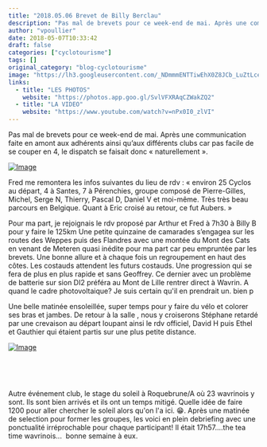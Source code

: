 ```yaml
---
title: "2018.05.06 Brevet de Billy Berclau"
description: "Pas mal de brevets pour ce week-end de mai. Après une communication faite en amont aux adhérents ainsi qu’aux différents clubs car pas facile de se couper en 4, le dispatch se faisait donc « naturellement »."
author: "vpoullier"
date: 2018-05-07T10:33:42
draft: false
categories: ["cyclotourisme"]
tags: []
original_category: "blog-cyclotourisme"
image: "https://lh3.googleusercontent.com/_NDmmmENTTiwEhX0Z8JCb_LuZtLcenDjN4xoK2M0TfYOmMthOZ1kxTyEMI96GU_zJRH9zmvIPI9aE9G8E8HpqHANI4nO670yWwt2VjJ3y3XHNNBAzLM1nS5R1O0cvayOZE9cKDgZicAurXWgXQH3etfgLlE3CDb2gRctI7UpSveWWLmgdlg9e9JcZd1f0T8m8Gv4NW0WLrW646fi6AWlsB3DJ2BGhvR8wGdTB5XPqV9QlzZBXPHBjq6eLYZqM_UcR0OQ3igS0FYUcW_YdAjYW5x9X7WyKLkMGUMX4VaBXVrEqzSsrKgUsnZ950PP_6y3PjTqpMSSpHfY6BinRGm5x5dlYZ9_YjulbBlJ21X3FbhHs5y6xuPdWjKNSGhw9c9n4KQ9alFv7L-TtrPGzsPuNJ94bsi9-HIgxSzHKQ43_CLByvPKuDBVFjSbtXv6j3lk10nEdHLnjlv_iKWGMfkghpefwJ7kaYUNoHN1bl7CB8DS87rE_PxjzOp0Onej08AtsnFOIlyv7cjgXdy5QjjeNsw2z7O9jj8F5zIBSPbgPNLFdYb15LbI_aM4pWkyv2sr2NWa17vxoFno4y8T9DKKGus35YN9UGDMOhUoNP_BaXPFQ2OJ4_h6HgwEAx4LtPSC_Sf8JfE8rjBPAUISgrEDwuf0OKT3a9NFxp9kLKgM2H0HCRLwqNOc1RjSIQ=w1182-h665-no"
links:
  - title: "LES PHOTOS"
    website: "https://photos.app.goo.gl/SvlVFXRAqCZWakZQ2"
  - title: "LA VIDEO"
    website: "https://www.youtube.com/watch?v=nPx0I0_zlVI"
---
```


Pas mal de brevets pour ce week-end de mai. Après une communication faite en amont aux adhérents ainsi qu’aux différents clubs car pas facile de se couper en 4, le dispatch se faisait donc «&nbsp;naturellement&nbsp;».

<!--more-->

[![Image](https://lh3.googleusercontent.com/p7KhyhZOY5E9JxZpL1ZiZ_U3URLzolz_je0OALhszE9pNn_jrdDD5IhTKMgxyB7dxsjR0ON72bC0wModN2NwTWLYtoiiD6o-ZUCV-s4sJBUz-lm8z_60pVzZr6IT9NzmJVGpHean2FJO9e6RRcHXIuCM33wb4d4UMMqfUs3gc6-3cNWkSn_1VQWIYotQRYKPm0VKq8E2K_oenHmp2Yab2jD7r48pspjWLICOZRIxul1MyLxjQaMZR2CpFyrYix_nDqEhQ9S2LUD5MZGaya5zI3TmBBpxYMrKjAI7xWcu-dhNzTjqYC7X7d28okR4LcdnAeYGTfaEiB_btNBKdEkjxtQMpsIoEDGmP7oAWXm453b_haRNpN2eNGmlk2zW8ViUf73-znqq-9jJYk5llpBcZxT7wecNF6zyef1xyBhawbEM6fPM1MbjF2xNWms4EBw4kXlSNgtedcTt8u-6HNnDSOJfRpZD9RUwbjtdoQ4hvQCqGSWCxKAcjbFHD_FXaeX-EtHzaRdDvRgzCN77KcNmZYRFjp19gDd2LCOgr_T7VghJLRqbQAR0r2_ndwZMfvz53KdaeTBxv69Ko6KudLSLhcWKPu22kCqYD6x3WaTIG5Gduf0CiYwRR6FECK_O6kmyNwWu8kq04ho4aJXc2P7mWxuY-Z7qq-gAyDrDMaVHUfBCH_GUvXdMvSU-cg=w1182-h665-no)](https://lh3.googleusercontent.com/p7KhyhZOY5E9JxZpL1ZiZ_U3URLzolz_je0OALhszE9pNn_jrdDD5IhTKMgxyB7dxsjR0ON72bC0wModN2NwTWLYtoiiD6o-ZUCV-s4sJBUz-lm8z_60pVzZr6IT9NzmJVGpHean2FJO9e6RRcHXIuCM33wb4d4UMMqfUs3gc6-3cNWkSn_1VQWIYotQRYKPm0VKq8E2K_oenHmp2Yab2jD7r48pspjWLICOZRIxul1MyLxjQaMZR2CpFyrYix_nDqEhQ9S2LUD5MZGaya5zI3TmBBpxYMrKjAI7xWcu-dhNzTjqYC7X7d28okR4LcdnAeYGTfaEiB_btNBKdEkjxtQMpsIoEDGmP7oAWXm453b_haRNpN2eNGmlk2zW8ViUf73-znqq-9jJYk5llpBcZxT7wecNF6zyef1xyBhawbEM6fPM1MbjF2xNWms4EBw4kXlSNgtedcTt8u-6HNnDSOJfRpZD9RUwbjtdoQ4hvQCqGSWCxKAcjbFHD_FXaeX-EtHzaRdDvRgzCN77KcNmZYRFjp19gDd2LCOgr_T7VghJLRqbQAR0r2_ndwZMfvz53KdaeTBxv69Ko6KudLSLhcWKPu22kCqYD6x3WaTIG5Gduf0CiYwRR6FECK_O6kmyNwWu8kq04ho4aJXc2P7mWxuY-Z7qq-gAyDrDMaVHUfBCH_GUvXdMvSU-cg=w1182-h665-no)

Fred me remontera les infos suivantes du lieu de rdv&nbsp;:&nbsp;«&nbsp;environ 25 Cyclos au départ, 4 à Santes, 7 à Pérenchies, groupe composé de Pierre-Gilles, Michel, Serge N, Thierry, Pascal D, Daniel V et moi-même. Très très beau parcours en Belgique. Quant à Eric croisé au retour, ce fut Aubers.&nbsp;»

Pour ma part, je rejoignais le rdv proposé par Arthur et Fred à 7h30 à Billy B pour y faire le 125km Une petite quinzaine de camarades s’engagea sur les routes des Weppes puis des Flandres avec une montée du Mont des Cats en venant de Meteren quasi inédite pour ma part&nbsp;car peu empruntée par les brevets. Une bonne allure et à chaque fois un regroupement en haut des côtes. Les costauds attendent les futurs costauds. Une progression qui se fera de plus en plus rapide et sans Geoffrey. Ce dernier avec un problème de batterie sur sion DI2 préféra au Mont de Lille rentrer direct à Wavrin. A quand le cadre photovoltaique? Je suis certain qu'il en prendrait un. bien p

Une belle matinée ensoleillée, super temps pour y faire du vélo et colorer ses bras et jambes. De retour à la salle , nous y croiserons Stéphane retardé par une crevaison au départ loupant&nbsp;ainsi le rdv officiel, David H&nbsp;puis Ethel et Gauthier qui étaient partis sur une plus petite distance.

[![Image](https://lh3.googleusercontent.com/pau87fjBKVmD-D5IqE6o4-b7zX-HXtOG6PQrcf93YgBx5QRU60Jat21xo59Btu8rsAxgWzihGCpk51QIQgRgNJLykdl6Sr8A-JpP5zWRvD9_U88C2Yx6lajAn4GBOCMNfFDDlr-7c1Yhfb3vy1eMyC-Rqa_rzDB8rbR0UOzuDz7V3Q1WRAlm5XbxRUN7GOvwSDwSnCRdbicVvGGi8ZYItI2juAVIUBikZyD-ni4xZBldCQVIfI3Mi4hXCgVbs_X9OezdxC74OJvf9R4vKG85NkAqrXbFd9F0n0fSh4-WuuDD7Sl1aLFgYUMzoZtrVAdz9m0CzjuXN1Xp-WQKjguLwIuzxfcOvfp_W9g_XRVskSVYOQi_U26JTjafzhYuKTdqNgAQ1BTJMq_uINXYqmvAl6p7PADB0sl0l-wFKlEWJa3MX5O1fwNqPX0CPix-h_rsMGBaqRVfeAbLR3tbP2gNl4tK5twwAxWeAuLJ2uuIu5V8gOviDPl9e12uXvWTLfJaxlr8-6GJ0dfnE_Nhx_3YlEAHzLeOaASMglzBPtp_AR2u9fo3yk_lvNnmQzVLmexehFJlurBFrHYhrsdYKH-VMuaJyjXb_vwHcWVxGvvW5LaNibhm--YeH53_AwxuMUvx_wUTTkMEvyrcBug-HpPWqQHYygEsZp5TqGEZbtUXGsU_tSVfFCh4GZY_Ew=w1182-h887-no)](https://lh3.googleusercontent.com/pau87fjBKVmD-D5IqE6o4-b7zX-HXtOG6PQrcf93YgBx5QRU60Jat21xo59Btu8rsAxgWzihGCpk51QIQgRgNJLykdl6Sr8A-JpP5zWRvD9_U88C2Yx6lajAn4GBOCMNfFDDlr-7c1Yhfb3vy1eMyC-Rqa_rzDB8rbR0UOzuDz7V3Q1WRAlm5XbxRUN7GOvwSDwSnCRdbicVvGGi8ZYItI2juAVIUBikZyD-ni4xZBldCQVIfI3Mi4hXCgVbs_X9OezdxC74OJvf9R4vKG85NkAqrXbFd9F0n0fSh4-WuuDD7Sl1aLFgYUMzoZtrVAdz9m0CzjuXN1Xp-WQKjguLwIuzxfcOvfp_W9g_XRVskSVYOQi_U26JTjafzhYuKTdqNgAQ1BTJMq_uINXYqmvAl6p7PADB0sl0l-wFKlEWJa3MX5O1fwNqPX0CPix-h_rsMGBaqRVfeAbLR3tbP2gNl4tK5twwAxWeAuLJ2uuIu5V8gOviDPl9e12uXvWTLfJaxlr8-6GJ0dfnE_Nhx_3YlEAHzLeOaASMglzBPtp_AR2u9fo3yk_lvNnmQzVLmexehFJlurBFrHYhrsdYKH-VMuaJyjXb_vwHcWVxGvvW5LaNibhm--YeH53_AwxuMUvx_wUTTkMEvyrcBug-HpPWqQHYygEsZp5TqGEZbtUXGsU_tSVfFCh4GZY_Ew=w1182-h887-no)

&nbsp;

&nbsp;

Autre événement club, le stage du soleil à Roquebrune/A&nbsp;où 23 wavrinois y sont. Ils sont bien arrivés et ils ont&nbsp;un temps mitigé. Quelle idée de faire 1200 pour aller chercher le soleil alors qu'on l'a ici. 😁. Après une matinée de selection pour former les groupes, les voici en plein debriefing avec une ponctualité irréprochable pour chaque participant! Il était 17h57....the tea time wavrinois...&nbsp; bonne semaine à eux.